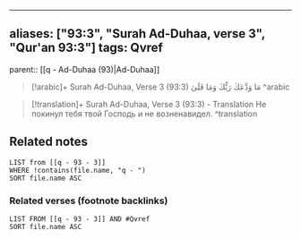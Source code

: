 
---
aliases: ["93:3", "Surah Ad-Duhaa, verse 3", "Qur'an 93:3"]
tags: Qvref
---

parent:: [[q - Ad-Duhaa (93)|Ad-Duhaa]]

> [!arabic]+ Surah Ad-Duhaa, Verse 3 (93:3)
> <span class="quran-arabic">مَا وَدَّعَكَ رَبُّكَ وَمَا قَلَىٰ</span>
^arabic

> [!translation]+ Surah Ad-Duhaa, Verse 3 (93:3) - Translation
> Не покинул тебя твой Господь и не возненавидел.
^translation



## Related notes
```dataview
LIST from [[q - 93 - 3]]
WHERE !contains(file.name, "q - ")
SORT file.name ASC
```

### Related verses (footnote backlinks)
```dataview
LIST FROM [[q - 93 - 3]] AND #Qvref
SORT file.name ASC
```


